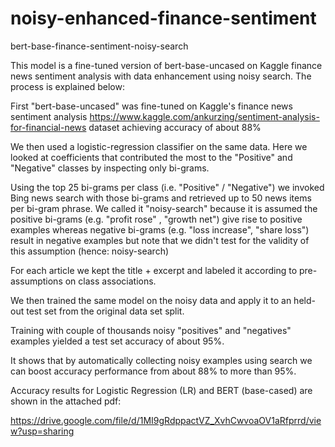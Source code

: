 # noisy-enhanced-finance-sentiment

bert-base-finance-sentiment-noisy-search

This model is a fine-tuned version of bert-base-uncased on Kaggle finance news sentiment analysis with data enhancement using noisy search. The process is explained below:

First "bert-base-uncased" was fine-tuned on Kaggle's finance news sentiment analysis https://www.kaggle.com/ankurzing/sentiment-analysis-for-financial-news dataset achieving accuracy of about 88%

We then used a logistic-regression classifier on the same data. Here we looked at coefficients that contributed the most to the "Positive" and "Negative" classes by inspecting only bi-grams.

Using the top 25 bi-grams per class (i.e. "Positive" / "Negative") we invoked Bing news search with those bi-grams and retrieved up to 50 news items per bi-gram phrase.
We called it "noisy-search" because it is assumed the positive bi-grams (e.g. "profit rose" , "growth net") give rise to positive examples whereas negative bi-grams (e.g. "loss increase", "share loss") result in negative examples but note that we didn't test for the validity of this assumption (hence: noisy-search)

For each article we kept the title + excerpt and labeled it according to pre-assumptions on class associations.

We then trained the same model on the noisy data and apply it to an held-out test set from the original data set split.

Training with couple of thousands noisy "positives" and "negatives" examples yielded a test set accuracy of about 95%.

It shows that by automatically collecting noisy examples using search we can boost accuracy performance from about 88% to more than 95%.

Accuracy results for Logistic Regression (LR) and BERT (base-cased) are shown in the attached pdf:

https://drive.google.com/file/d/1MI9gRdppactVZ_XvhCwvoaOV1aRfprrd/view?usp=sharing
